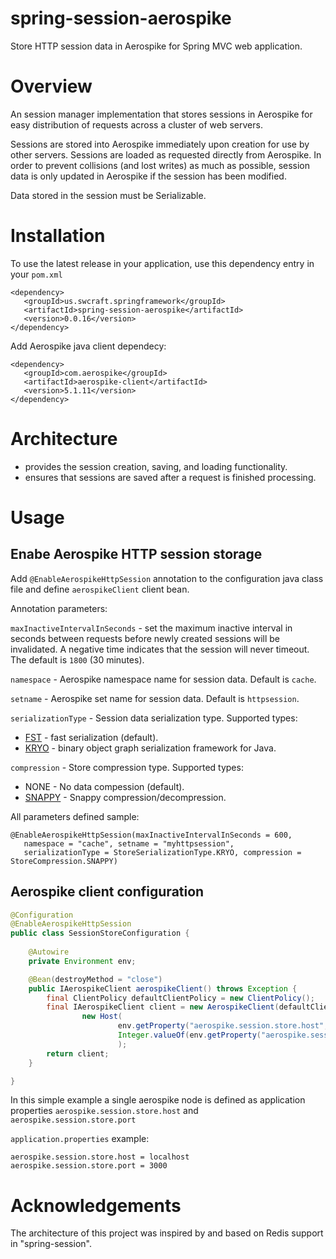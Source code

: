 # spring-session-aerospike
Store HTTP session data in Aerospike for Spring MVC web application.

# Overview

An session manager implementation that stores sessions in Aerospike for easy distribution of requests across a cluster of web servers. 

Sessions are stored into Aerospike immediately upon creation for use by other servers. Sessions are loaded as requested directly from Aerospike. In order to prevent collisions (and lost writes) as much as possible, session data is only updated in Aerospike if the session has been modified.

Data stored in the session must be Serializable.

# Installation

To use the latest release in your application, use this dependency entry in your `pom.xml`

````
<dependency>
   <groupId>us.swcraft.springframework</groupId>
   <artifactId>spring-session-aerospike</artifactId>
   <version>0.0.16</version>
</dependency>
````

Add Aerospike java client dependecy:

````
<dependency>
   <groupId>com.aerospike</groupId>
   <artifactId>aerospike-client</artifactId>
   <version>5.1.11</version>
</dependency>
````

# Architecture

- provides the session creation, saving, and loading functionality.
- ensures that sessions are saved after a request is finished processing.

# Usage

## Enabe Aerospike HTTP session storage

Add `@EnableAerospikeHttpSession` annotation to the configuration java class file and define `aerospikeClient` client bean.

Annotation parameters:

`maxInactiveIntervalInSeconds` - set the maximum inactive interval in seconds between requests before newly created sessions will be invalidated. A negative time indicates that the session will never timeout. The default is `1800` (30 minutes).

`namespace` - Aerospike namespace name for session data. Default is `cache`.

`setname` - Aerospike set name for session data. Default is `httpsession`.

`serializationType` - Session data serialization type. Supported types:
- [FST](https://github.com/RuedigerMoeller/fast-serialization) - fast serialization (default).
- [KRYO](https://github.com/EsotericSoftware/kryo) - binary object graph serialization framework for Java.

`compression` - Store compression type. Supported types:
- NONE - No data compession (default).
- [SNAPPY](https://github.com/dain/snappy) - Snappy compression/decompression.

All parameters defined sample:
````
@EnableAerospikeHttpSession(maxInactiveIntervalInSeconds = 600,
   namespace = "cache", setname = "myhttpsession",
   serializationType = StoreSerializationType.KRYO, compression = StoreCompression.SNAPPY)
````

## Aerospike client configuration

````java
@Configuration
@EnableAerospikeHttpSession
public class SessionStoreConfiguration {
    
    @Autowire
    private Environment env;

    @Bean(destroyMethod = "close")
    public IAerospikeClient aerospikeClient() throws Exception {
        final ClientPolicy defaultClientPolicy = new ClientPolicy();
        final IAerospikeClient client = new AerospikeClient(defaultClientPolicy,
                new Host(
                        env.getProperty("aerospike.session.store.host", "localhost"),
                        Integer.valueOf(env.getProperty("aerospike.session.store.port", "3000")))
                        );
        return client;
    }

}
````

In this simple example a single aerospike node is defined as application properties `aerospike.session.store.host` and `aerospike.session.store.port`

`application.properties` example:

````
aerospike.session.store.host = localhost
aerospike.session.store.port = 3000
````


# Acknowledgements

The architecture of this project was inspired by and based on Redis support in "spring-session".

